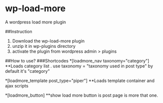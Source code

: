 # wp-load-more
A wordpress load more plugin

##Instruction
1. Download the wp-load-more plugin
2. unzip it in wp-plugins directory 
3. activate the plugin from wordpress admin > plugins

##How to use?
###Shortcodes
*[loadmore_nav taxonomy="category"]
**Loads category list . use taxonomy = "taxonomy used in post type" by default it's "category"

*[loadmore_template post_type="piper"]
**Loads template container and ajax scripts

*[loadmore_button]
**show load more button is post page is more that one.